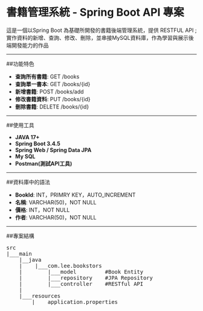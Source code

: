 # 書籍管理系統 - Spring Boot API 專案

這是一個以Spring Boot 為基礎所開發的書籍後端管理系統，提供 RESTFUL API ;
實作資料的新增、查詢、修改、刪除，並串接MySQL資料庫，作為學習與展示後端開發能力的作品

---

##功能特色

- **查詢所有書籍**: GET /books
- **查詢單一書本**: GET /books/{id}
- **新增書籍**: POST /books/add
- **修改書籍資料**: PUT /books/{id}
- **刪除書籍**: DELETE /books/{id}

---

##使用工具

- **JAVA 17+**
- **Spring Boot 3.4.5**
- **Spring Web / Spring  Data JPA**
- **My SQL**
- **Postman(測試API工具)**

---

##資料庫中的語法

- **BookId**: INT，PRIMRY KEY，AUTO_INCREMENT
- **名稱**: VARCHAR(50)，NOT NULL
- **價格**: INT，NOT NULL
- **作者**: VARCHAR(50)，NOT NULL

---

##專案結構

<pre>
src
|___main
    |__java
    |    |___com.lee.bookstors
    |        |___model         #Book Entity
    |        |___repository    #JPA Repository
    |        |___controller    #RESTful API
    |
    |___resources
        |____application.properties
</pre>
